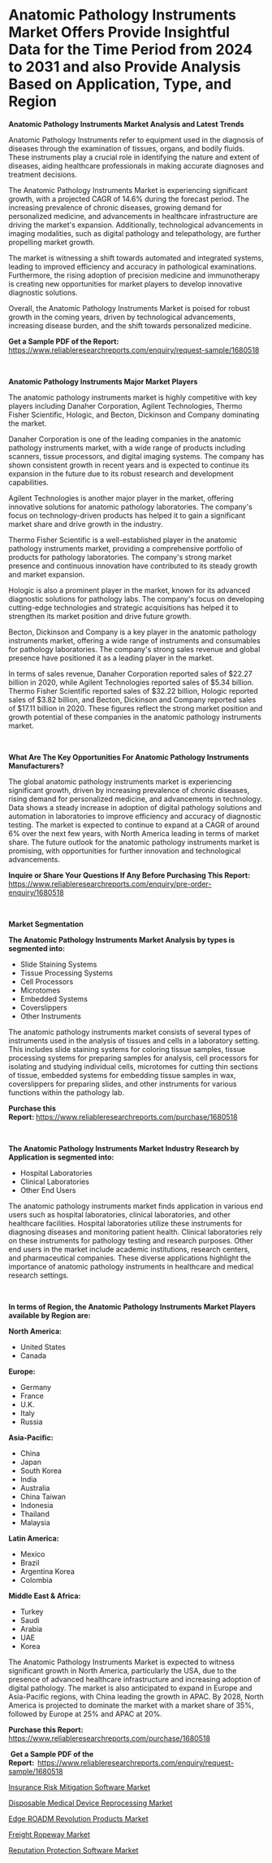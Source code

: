 <p><h1>Anatomic Pathology Instruments Market Offers Provide Insightful Data for the Time Period from 2024 to 2031 and also Provide Analysis Based on Application, Type, and Region</h1></p><p><strong>Anatomic Pathology Instruments Market Analysis and Latest Trends</strong></p>
<p><p>Anatomic Pathology Instruments refer to equipment used in the diagnosis of diseases through the examination of tissues, organs, and bodily fluids. These instruments play a crucial role in identifying the nature and extent of diseases, aiding healthcare professionals in making accurate diagnoses and treatment decisions.</p><p>The Anatomic Pathology Instruments Market is experiencing significant growth, with a projected CAGR of 14.6% during the forecast period. The increasing prevalence of chronic diseases, growing demand for personalized medicine, and advancements in healthcare infrastructure are driving the market's expansion. Additionally, technological advancements in imaging modalities, such as digital pathology and telepathology, are further propelling market growth.</p><p>The market is witnessing a shift towards automated and integrated systems, leading to improved efficiency and accuracy in pathological examinations. Furthermore, the rising adoption of precision medicine and immunotherapy is creating new opportunities for market players to develop innovative diagnostic solutions.</p><p>Overall, the Anatomic Pathology Instruments Market is poised for robust growth in the coming years, driven by technological advancements, increasing disease burden, and the shift towards personalized medicine.</p></p>
<p><strong>Get a Sample PDF of the Report:&nbsp;</strong> <a href="https://www.reliableresearchreports.com/enquiry/request-sample/1680518">https://www.reliableresearchreports.com/enquiry/request-sample/1680518</a></p>
<p>&nbsp;</p>
<p><strong>Anatomic Pathology Instruments Major Market Players</strong></p>
<p><p>The anatomic pathology instruments market is highly competitive with key players including Danaher Corporation, Agilent Technologies, Thermo Fisher Scientific, Hologic, and Becton, Dickinson and Company dominating the market.</p><p>Danaher Corporation is one of the leading companies in the anatomic pathology instruments market, with a wide range of products including scanners, tissue processors, and digital imaging systems. The company has shown consistent growth in recent years and is expected to continue its expansion in the future due to its robust research and development capabilities.</p><p>Agilent Technologies is another major player in the market, offering innovative solutions for anatomic pathology laboratories. The company's focus on technology-driven products has helped it to gain a significant market share and drive growth in the industry.</p><p>Thermo Fisher Scientific is a well-established player in the anatomic pathology instruments market, providing a comprehensive portfolio of products for pathology laboratories. The company's strong market presence and continuous innovation have contributed to its steady growth and market expansion.</p><p>Hologic is also a prominent player in the market, known for its advanced diagnostic solutions for pathology labs. The company's focus on developing cutting-edge technologies and strategic acquisitions has helped it to strengthen its market position and drive future growth.</p><p>Becton, Dickinson and Company is a key player in the anatomic pathology instruments market, offering a wide range of instruments and consumables for pathology laboratories. The company's strong sales revenue and global presence have positioned it as a leading player in the market.</p><p>In terms of sales revenue, Danaher Corporation reported sales of $22.27 billion in 2020, while Agilent Technologies reported sales of $5.34 billion. Thermo Fisher Scientific reported sales of $32.22 billion, Hologic reported sales of $3.82 billion, and Becton, Dickinson and Company reported sales of $17.11 billion in 2020. These figures reflect the strong market position and growth potential of these companies in the anatomic pathology instruments market.</p></p>
<p>&nbsp;</p>
<p><strong>What Are The Key Opportunities For Anatomic Pathology Instruments Manufacturers?</strong></p>
<p><p>The global anatomic pathology instruments market is experiencing significant growth, driven by increasing prevalence of chronic diseases, rising demand for personalized medicine, and advancements in technology. Data shows a steady increase in adoption of digital pathology solutions and automation in laboratories to improve efficiency and accuracy of diagnostic testing. The market is expected to continue to expand at a CAGR of around 6% over the next few years, with North America leading in terms of market share. The future outlook for the anatomic pathology instruments market is promising, with opportunities for further innovation and technological advancements.</p></p>
<p><strong>Inquire or Share Your Questions If Any Before Purchasing This Report:</strong> <a href="https://www.reliableresearchreports.com/enquiry/pre-order-enquiry/1680518">https://www.reliableresearchreports.com/enquiry/pre-order-enquiry/1680518</a></p>
<p>&nbsp;</p>
<p><strong>Market Segmentation</strong></p>
<p><strong>The Anatomic Pathology Instruments Market Analysis by types is segmented into:</strong></p>
<p><ul><li>Slide Staining Systems</li><li>Tissue Processing Systems</li><li>Cell Processors</li><li>Microtomes</li><li>Embedded Systems</li><li>Coverslippers</li><li>Other Instruments</li></ul></p>
<p><p>The anatomic pathology instruments market consists of several types of instruments used in the analysis of tissues and cells in a laboratory setting. This includes slide staining systems for coloring tissue samples, tissue processing systems for preparing samples for analysis, cell processors for isolating and studying individual cells, microtomes for cutting thin sections of tissue, embedded systems for embedding tissue samples in wax, coverslippers for preparing slides, and other instruments for various functions within the pathology lab.</p></p>
<p><strong>Purchase this Report:&nbsp;</strong><a href="https://www.reliableresearchreports.com/purchase/1680518">https://www.reliableresearchreports.com/purchase/1680518</a></p>
<p>&nbsp;</p>
<p><strong>The Anatomic Pathology Instruments Market Industry Research by Application is segmented into:</strong></p>
<p><ul><li>Hospital Laboratories</li><li>Clinical Laboratories</li><li>Other End Users</li></ul></p>
<p><p>The anatomic pathology instruments market finds application in various end users such as hospital laboratories, clinical laboratories, and other healthcare facilities. Hospital laboratories utilize these instruments for diagnosing diseases and monitoring patient health. Clinical laboratories rely on these instruments for pathology testing and research purposes. Other end users in the market include academic institutions, research centers, and pharmaceutical companies. These diverse applications highlight the importance of anatomic pathology instruments in healthcare and medical research settings.</p></p>
<p>&nbsp;</p>
<p><strong>In terms of Region, the Anatomic Pathology Instruments Market Players available by Region are:</strong></p>
<p>
    <p> <strong> North America: </strong>
        <ul>
            <li>United States</li>
            <li>Canada</li>
        </ul>
        </p> 
    <p> <strong> Europe: </strong>
        <ul>
            <li>Germany</li>
            <li>France</li>
            <li>U.K.</li>
            <li>Italy</li>
            <li>Russia</li>
        </ul>
        </p> 
    <p> <strong> Asia-Pacific: </strong>
        <ul>
            <li>China</li>
            <li>Japan</li>
            <li>South Korea</li>
            <li>India</li>
            <li>Australia</li>
            <li>China Taiwan</li>
            <li>Indonesia</li>
            <li>Thailand</li>
            <li>Malaysia</li>
        </ul>
        </p> 
    <p> <strong> Latin America: </strong>
        <ul>
            <li>Mexico</li>
            <li>Brazil</li>
            <li>Argentina Korea</li>
            <li>Colombia</li>
        </ul>
        </p> 
    <p> <strong> Middle East & Africa: </strong>
        <ul>
            <li>Turkey</li>
            <li>Saudi</li>
            <li>Arabia</li>
            <li>UAE</li>
            <li>Korea</li>
        </ul>
    </p>
    </p>
<p><p>The Anatomic Pathology Instruments Market is expected to witness significant growth in North America, particularly the USA, due to the presence of advanced healthcare infrastructure and increasing adoption of digital pathology. The market is also anticipated to expand in Europe and Asia-Pacific regions, with China leading the growth in APAC. By 2028, North America is projected to dominate the market with a market share of 35%, followed by Europe at 25% and APAC at 20%.</p></p>
<p><strong>Purchase this Report: </strong><a href="https://www.reliableresearchreports.com/purchase/1680518">https://www.reliableresearchreports.com/purchase/1680518</a></p>
<p>&nbsp;<strong>Get a Sample PDF of the Report:&nbsp;&nbsp;</strong><a href="https://www.reliableresearchreports.com/enquiry/request-sample/1680518">https://www.reliableresearchreports.com/enquiry/request-sample/1680518</a></p>
<p><strong></strong></p>
<p><p><a href="https://medium.com/@jadenlegros2023/insurance-risk-mitigation-software-market-furnishes-information-on-market-share-market-trends-and-8a8dbde4f440">Insurance Risk Mitigation Software Market</a></p><p><a href="https://medium.com/@jadenlegros2023/disposable-medical-device-reprocessing-market-share-evolution-and-market-growth-trends-2024-2031-624c77c53c08">Disposable Medical Device Reprocessing Market</a></p><p><a href="https://medium.com/@jadenlegros2023/edge-roadm-revolution-products-market-report-reveals-the-latest-trends-and-growth-opportunities-of-db13457acf5b">Edge ROADM Revolution Products Market</a></p><p><a href="https://medium.com/@jadenlegros2023/analyzing-freight-ropeway-market-global-industry-perspective-and-forecast-2024-to-2031-420d9f4e1c35">Freight Ropeway Market</a></p><p><a href="https://medium.com/@jadenlegros2023/reputation-protection-software-market-outlook-industry-overview-and-forecast-2024-to-2031-3510dc331907">Reputation Protection Software Market</a></p></p>